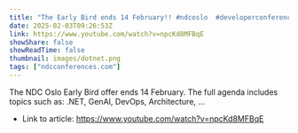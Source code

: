 ```yaml
---
title: "The Early Bird ends 14 February!! #ndcoslo  #developerconference #softwaredevelopment"
date: 2025-02-03T09:26:53Z
link: https://www.youtube.com/watch?v=npcKd8MFBqE
showShare: false
showReadTime: false
thumbnail: images/dotnet.png
tags: ["ndcconferences.com"]
---
```

The NDC Oslo Early Bird offer ends 14 February. The full agenda includes topics such as: .NET, GenAI, DevOps, Architecture, ...

- Link to article: https://www.youtube.com/watch?v=npcKd8MFBqE
